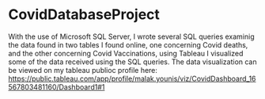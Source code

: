 # CovidDatabaseProject
With the use of Microsoft SQL Server, I wrote several SQL queries examinig the data found in two tables I found online, one concerning Covid deaths, and the other concerning Covid Vaccinations, using Tableau I visualized some of the data received using the SQL queries.
The data visualization can be viewed on my tableau publioc profile here: 
https://public.tableau.com/app/profile/malak.younis/viz/CovidDashboard_16567803481160/Dashboard1#1
